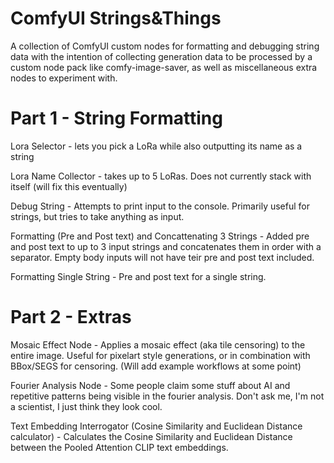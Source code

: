 # ComfyUI Strings&Things

A collection of ComfyUI custom nodes for formatting and debugging string data with the intention of collecting generation data to be processed by a custom node pack like comfy-image-saver, as well as miscellaneous extra nodes to experiment with.

# Part 1 - String Formatting
Lora Selector - lets you pick a LoRa while also outputting its name as a string

Lora Name Collector - takes up to 5 LoRas. Does not currently stack with itself (will fix this eventually)

Debug String - Attempts to print input to the console. Primarily useful for strings, but tries to take anything as input.

Formatting (Pre and Post text) and Concattenating 3 Strings - Added pre and post text to up to 3 input strings and concatenates them in order with a separator. Empty body inputs will not have teir pre and post text included. 

Formatting Single String - Pre and post text for a single string.

# Part 2 - Extras
Mosaic Effect Node - Applies a mosaic effect (aka tile censoring) to the entire image. Useful for pixelart style generations, or in combination with BBox/SEGS for censoring. (Will add example workflows at some point)

Fourier Analysis Node - Some people claim some stuff about AI and repetitive patterns being visible in the fourier analysis. Don't ask me, I'm not a scientist, I just think they look cool. 

Text Embedding Interrogator (Cosine Similarity and Euclidean Distance calculator) - Calculates the Cosine Similarity and Euclidean Distance between the Pooled Attention CLIP text embeddings.
